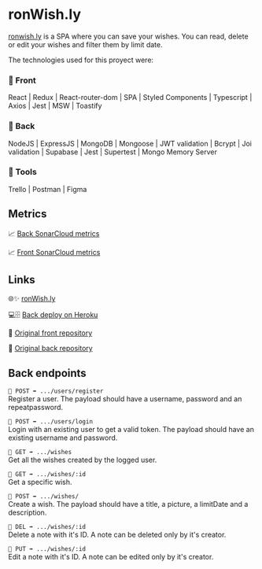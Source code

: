 # ronWish.ly

[ronwish.ly](https://mperez-final-project-202207-bcn.netlify.app/) is a SPA where you can save your wishes. You can read, delete or edit your wishes and filter them by limit date.

The technologies used for this proyect were:

### 🔸 Front

React | Redux | React-router-dom | SPA | Styled Components | Typescript | Axios | Jest | MSW | Toastify

### 🔸 Back

NodeJS | ExpressJS | MongoDB | Mongoose | JWT validation | Bcrypt | Joi validation | Supabase | Jest | Supertest | Mongo Memory Server

### 🔸 Tools

Trello | Postman | Figma

## Metrics

📈 [Back SonarCloud metrics](https://sonarcloud.io/project/overview?id=isdi-coders-2022_Manuela-Perez_Back-Final-Project-202207-BCN)

📈 [Front SonarCloud metrics](https://sonarcloud.io/project/overview?id=isdi-coders-2022_Manuela-Perez_Front-Final-Project-202207-BCN)

## Links

🌐✨ [ronWish.ly](https://mperez-final-project-202207-bcn.netlify.app/)

💻🗄 [Back deploy on Heroku](https://mperez-final-project-202207.herokuapp.com/)

🔗 [Original front repository](https://github.com/isdi-coders-2022/Manuela-Perez_Front-Final-Project-202207-BCN)

🔗 [Original back repository](https://github.com/isdi-coders-2022/Manuela-Perez_Back-Final-Project-202207-BCN)

## Back endpoints

`🔹 POST ➡️ .../users/register`  
Register a user. The payload should have a username, password and an repeatpassword.

`🔹 POST ➡️ .../users/login`  
Login with an existing user to get a valid token. The payload should have an existing username and password.

`🔹 GET ➡️ .../wishes`  
Get all the wishes created by the logged user.

`🔹 GET ➡️ .../wishes/:id`  
Get a specific wish.

`🔹 POST ➡️ .../wishes/`  
Create a wish. The payload should have a title, a picture, a limitDate and a description.

`🔹 DEL ➡️ .../wishes/:id`  
Delete a note with it's ID. A note can be deleted only by it's creator.

`🔹 PUT ➡️ .../wishes/:id`  
Edit a note with it's ID. A note can be edited only by it's creator.
